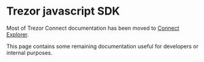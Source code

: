 # Trezor javascript SDK

Most of Trezor Connect documentation has been moved to [Connect Explorer](https://connect.trezor.io/).

This page contains some remaining documentation useful for developers or internal purposes.
